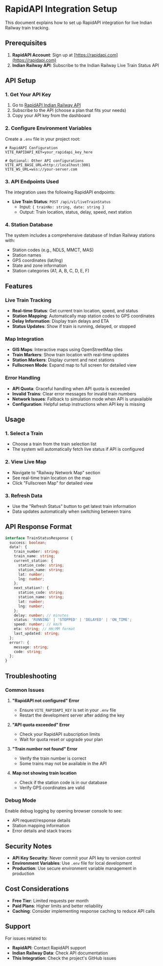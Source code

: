 # RapidAPI Integration Setup

This document explains how to set up RapidAPI integration for live Indian Railway train tracking.

## Prerequisites

1. **RapidAPI Account**: Sign up at [https://rapidapi.com](https://rapidapi.com)
2. **Indian Railway API**: Subscribe to the Indian Railway Live Train Status API

## API Setup

### 1. Get Your API Key

1. Go to [RapidAPI Indian Railway API](https://rapidapi.com/irctc1/api/irctc1)
2. Subscribe to the API (choose a plan that fits your needs)
3. Copy your API key from the dashboard

### 2. Configure Environment Variables

Create a `.env` file in your project root:

```env
# RapidAPI Configuration
VITE_RAPIDAPI_KEY=your_rapidapi_key_here

# Optional: Other API configurations
VITE_API_BASE_URL=http://localhost:3001
VITE_WS_URL=wss://your-server.com
```

### 3. API Endpoints Used

The integration uses the following RapidAPI endpoints:

- **Live Train Status**: `POST /api/v1/liveTrainStatus`
  - Input: `{ trainNo: string, date: string }`
  - Output: Train location, status, delay, speed, next station

### 4. Station Database

The system includes a comprehensive database of Indian Railway stations with:
- Station codes (e.g., NDLS, MMCT, MAS)
- Station names
- GPS coordinates (lat/lng)
- State and zone information
- Station categories (A1, A, B, C, D, E, F)

## Features

### Live Train Tracking
- **Real-time Status**: Get current train location, speed, and status
- **Station Mapping**: Automatically map station codes to GPS coordinates
- **Delay Information**: Display train delays and ETA
- **Status Updates**: Show if train is running, delayed, or stopped

### Map Integration
- **GIS Maps**: Interactive maps using OpenStreetMap tiles
- **Train Markers**: Show train location with real-time updates
- **Station Markers**: Display current and next stations
- **Fullscreen Mode**: Expand map to full screen for detailed view

### Error Handling
- **API Quota**: Graceful handling when API quota is exceeded
- **Invalid Trains**: Clear error messages for invalid train numbers
- **Network Issues**: Fallback to simulation mode when API is unavailable
- **Configuration**: Helpful setup instructions when API key is missing

## Usage

### 1. Select a Train
- Choose a train from the train selection list
- The system will automatically fetch live status if API is configured

### 2. View Live Map
- Navigate to "Railway Network Map" section
- See real-time train location on the map
- Click "Fullscreen Map" for detailed view

### 3. Refresh Data
- Use the "Refresh Status" button to get latest train information
- Data updates automatically when switching between trains

## API Response Format

```typescript
interface TrainStatusResponse {
  success: boolean;
  data?: {
    train_number: string;
    train_name: string;
    current_station: {
      station_code: string;
      station_name: string;
      lat: number;
      lng: number;
    };
    next_station?: {
      station_code: string;
      station_name: string;
      lat: number;
      lng: number;
    };
    delay: number; // minutes
    status: 'RUNNING' | 'STOPPED' | 'DELAYED' | 'ON_TIME';
    speed: number; // km/h
    eta: string; // HH:MM format
    last_updated: string;
  };
  error?: {
    message: string;
    code: string;
  };
}
```

## Troubleshooting

### Common Issues

1. **"RapidAPI not configured" Error**
   - Ensure `VITE_RAPIDAPI_KEY` is set in your `.env` file
   - Restart the development server after adding the key

2. **"API quota exceeded" Error**
   - Check your RapidAPI subscription limits
   - Wait for quota reset or upgrade your plan

3. **"Train number not found" Error**
   - Verify the train number is correct
   - Some trains may not be available in the API

4. **Map not showing train location**
   - Check if the station code is in our database
   - Verify GPS coordinates are valid

### Debug Mode

Enable debug logging by opening browser console to see:
- API request/response details
- Station mapping information
- Error details and stack traces

## Security Notes

- **API Key Security**: Never commit your API key to version control
- **Environment Variables**: Use `.env` file for local development
- **Production**: Use secure environment variable management in production

## Cost Considerations

- **Free Tier**: Limited requests per month
- **Paid Plans**: Higher limits and better reliability
- **Caching**: Consider implementing response caching to reduce API calls

## Support

For issues related to:
- **RapidAPI**: Contact RapidAPI support
- **Indian Railway Data**: Check API documentation
- **This Integration**: Check the project's GitHub issues


